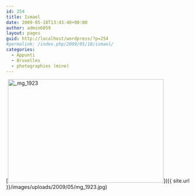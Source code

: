 ```yaml
---
id: 254
title: Ismael
date: 2009-05-18T13:43:40+00:00
author: admin6059
layout: pages
guid: http://localhost/wordpress/?p=254
#permalink: /index.php/2009/05/18/ismael/
categories:
  - Appunti
  - Bruxelles
  - photographies (mine)
---
```

[<img class="aligncenter wp-image-396 size-full" title="_mg_1923" src="{{ site.url }}/images/uploads/2009/05/mg_1923.jpg" alt="_mg_1923" width="425" height="283" srcset="{{ site.url }}/images/uploads/2009/05/mg_1923.jpg 425w, {{ site.url }}/images/uploads/2009/05/mg_1923-300x200.jpg 300w" sizes="(max-width: 425px) 100vw, 425px" />]({{ site.url }}/images/uploads/2009/05/mg_1923.jpg)